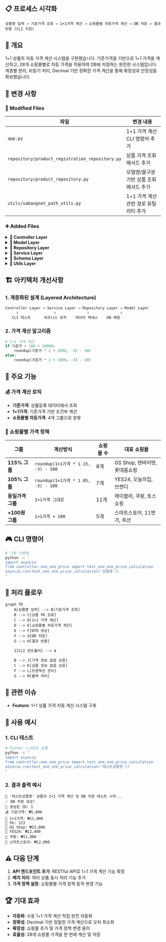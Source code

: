 ## 📋 프로세스 시각화

```
상품명 입력 → 기준가격 조회 → 1+1가격 계산 → 쇼핑몰별 차등가격 계산 → DB 저장 → 결과 반환 (CLI 지원)
```

## 🎯 개요

1+1 상품의 자동 가격 계산 시스템을 구현했습니다. 기준가격을 기반으로 1+1 가격을 계산하고, 28개 쇼핑몰별로 차등 가격을 적용하여 DB에 저장하는 완전한 시스템입니다. 계층별 분리, 비동기 처리, Decimal 기반 정확한 가격 계산을 통해 확장성과 안정성을 확보했습니다.

## 🔄 변경 사항

### 📝 Modified Files

|파일|변경 내용|
|---|---|
|`app.py`|1+1 가격 계산 CLI 명령어 추가|
|`repository/product_registration_repository.py`|상품 가격 조회 메서드 추가|
|`repository/product_repository.py`|모델명/몰구분 기반 상품 조회 메서드 추가|
|`utils/sabangnet_path_utils.py`|1+1 가격 계산 관련 경로 유틸리티 추가|

### ➕ Added Files

<details> <summary><strong>🔸 Controller Layer</strong></summary>

- **`controller/one_one_price.py`**
    - 1+1 가격 계산 CLI 테스트 컨트롤러
    - 비동기 DB 세션 관리 및 서비스 연동
    - 계산 결과 출력 및 오류 처리 로직

</details>

<details> <summary><strong>🔸 Model Layer</strong></summary>

- **`models/product/price_calc/one_one_price_data.py`**
    - PostgreSQL `one_one_price_data` 테이블 ORM 매핑
    - 28개 쇼핑몰별 가격 필드 정의 (기준가격, 1+1가격 포함)
    - SQLAlchemy 2.0 스타일 타입 힌트 및 Decimal 정밀도 적용

</details>

<details> <summary><strong>🔸 Repository Layer</strong></summary>

- **`repository/product/price_calc/one_one_price_repository.py`**
    - 1+1 가격 데이터 CRUD 작업
    - 비동기 DB 세션 처리 및 트랜잭션 관리
    - DTO 기반 데이터 생성 및 조회

</details>

<details> <summary><strong>🔸 Service Layer</strong></summary>

- **`services/product/price_calc/one_one_price_service.py`**
    - 1+1 가격 계산 비즈니스 로직
    - 28개 쇼핑몰별 차등가격 계산 (115%, 105%, 동일가격, +100원)
    - Repository 계층 통합 및 전체 프로세스 관리

</details>

<details> <summary><strong>🔸 Schema Layer</strong></summary>

- **`schemas/product/price_calc/one_one_price_dto.py`**
    - 1+1 가격 데이터 전송 객체
    - Pydantic 기반 데이터 유효성 검증
    - 28개 쇼핑몰 가격 필드 정의

</details>

<details> <summary><strong>🔸 Utils Layer</strong></summary>

- **`utils/product/price_calculator.py`**
    - 1+1 가격 계산 핵심 로직
    - Decimal 기반 정밀한 가격 계산
    - 천의자리 올림, 퍼센트 적용, 고정금액 추가 계산

</details>

## 🏗️ 아키텍처 개선사항

### 1. **계층화된 설계 (Layered Architecture)**

```
Controller Layer → Service Layer → Repository Layer → Model Layer
     ↓                ↓              ↓              ↓
   CLI 테스트      비즈니스 로직    데이터 액세스    DB 매핑
```

### 2. **가격 계산 알고리즘**

```python
# 1+1 가격 계산
if 기준가 + 100 < 10000:
    roundup(기준가 * 2 + 2000, -3) - 100
else:
    roundup(기준가 * 2 + 1000, -3) - 100
```

## 🔧 주요 기능

### 💰 가격 계산 로직

- **기준가격**: 상품등록 데이터에서 조회
- **1+1가격**: 기준가격 기반 조건부 계산
- **쇼핑몰별 차등가격**: 4개 그룹으로 분류

### 🛒 쇼핑몰별 가격 정책

|그룹|계산방식|쇼핑몰 수|대표 쇼핑몰|
|---|---|---|---|
|**115% 그룹**|`roundup(1+1가격 * 1.15, -3) - 100`|8개|GS Shop, 텐바이텐, 롯데홈쇼핑|
|**105% 그룹**|`roundup(1+1가격 * 1.05, -3) - 100`|7개|YES24, 오늘의집, 브랜디|
|**동일가격 그룹**|`1+1가격 그대로`|11개|에이블리, 쿠팡, 토스쇼핑|
|**+100원 그룹**|`1+1가격 + 100`|5개|스마트스토어, 11번가, 옥션|

## 🎮 CLI 명령어

```bash
# 기본 사용법
python -c "
import asyncio
from controller.one_one_price import test_one_one_price_calculation
asyncio.run(test_one_one_price_calculation('상품명'))
"
```

## 🔄 처리 플로우

```mermaid
graph TD
    A[상품명 입력] --> B[기준가격 조회]
    B --> C[상품 FK 조회]
    C --> D[1+1 가격 계산]
    D --> E[쇼핑몰별 차등가격 계산]
    E --> F[DTO 생성]
    F --> G[DB 저장]
    G --> H[결과 반환]
    
    I[CLI 컨트롤러] --> A
    
    B --> J[가격 정보 없음 오류]
    C --> K[상품 정보 없음 오류]
    F --> L[트랜잭션 관리]
    G --> M[롤백 처리]
```

## 🎯 관련 이슈

- **Feature**: 1+1 상품 가격 자동 계산 시스템 구축

## 🚀 사용 예시

### 1. CLI 테스트

```bash
# Python 스크립트 실행
python -c "
import asyncio
from controller.one_one_price import test_one_one_price_calculation
asyncio.run(test_one_one_price_calculation('테스트상품명'))
"
```

### 2. 결과 출력 예시

```
🔄 '테스트상품명' 상품의 1+1 가격 계산 및 DB 저장 테스트 시작...
✅ DB 저장 성공!
📝 생성된 ID: 1
💰 기준가격: ₩5,000
🎯 1+1가격: ₩11,900
🔗 FK: 123
🛒 GS Shop: ₩13,600
🛒 YES24: ₩12,400
🛒 쿠팡: ₩11,900
🛒 스마트스토어: ₩12,000
```

## ⚠️ 다음 단계

1. **API 엔드포인트 추가**: RESTful API로 1+1 가격 계산 기능 확장
2. **배치 처리**: 여러 상품 동시 처리 기능 추가
3. **가격 정책 설정**: 쇼핑몰별 가격 정책 동적 변경 기능

## 🏆 기대 효과

- **자동화**: 수동 1+1 가격 계산 작업 완전 자동화
- **정확성**: Decimal 기반 정밀한 가격 계산으로 오차 최소화
- **확장성**: 쇼핑몰 추가 및 가격 정책 변경 용이
- **효율성**: 28개 쇼핑몰 가격을 한 번에 계산 및 저장